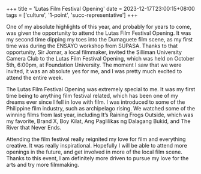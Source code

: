 +++
title = 'Lutas Film Festival Opening'
date = 2023-12-17T23:00:15+08:00
tags = ['culture', '1-point', 'succ-representative']
+++

One of my absolute highlights of this year, and probably for years to come, was given the opportunity to attend the Lutas Film Festival Opening. It was my second time dipping my toes into the Dumaguete film scene, as my first time was during the ENSAYO workshop from SUPASA. Thanks to that opportunity, Sir Jomar, a local filmmaker, invited the Silliman University Camera Club to the Lutas Film Festival Opening, which was held on October 5th, 6:00pm, at Foundation University. The moment I saw that we were invited, it was an absolute yes for me, and I was pretty much excited to attend the entire week.

The Lutas Film Festival Opening was extremely special to me. It was my first time being to anything film festival related, which has been one of my dreams ever since I fell in love with film. I was introduced to some of the Philippine film industry, such as archipelago rising. We watched some of the winning films from last year, including It’s Raining Frogs Outside, which was my favorite, Brand X, Boy Kilat, Ang Paglilikas ng Dalagang Bukid, and The River that Never Ends.

Attending the film festival really reignited my love for film and everything creative. It was really inspirational. Hopefully I will be able to attend more openings in the future, and get involved in more of the local film scene. Thanks to this event, I am definitely more driven to pursue my love for the arts and try more filmmaking.
